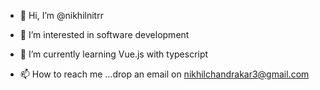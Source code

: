 - 👋 Hi, I’m @nikhilnitrr
- 👀 I’m interested in software development
- 🌱 I’m currently learning Vue.js with typescript

- 📫 How to reach me ...drop an email on nikhilchandrakar3@gmail.com

<!---
nikhilnitrr/nikhilnitrr is a ✨ special ✨ repository because its `README.md` (this file) appears on your GitHub profile.
You can click the Preview link to take a look at your changes.
--->
